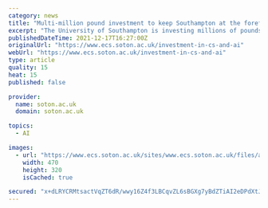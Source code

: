 ```yaml
---
category: news
title: "Multi-million pound investment to keep Southampton at the forefront of Computer Science and Artificial Intelligence"
excerpt: "The University of Southampton is investing millions of pounds in Computer Science and Artificial Intelligence (AI) to retain and enhance its international reputation for teaching and research. The ambitious expansion of staff and facilities is timed with the 75th anniversary of its renowned School of Electronics and Computer Science (ECS)."
publishedDateTime: 2021-12-17T16:27:00Z
originalUrl: "https://www.ecs.soton.ac.uk/investment-in-cs-and-ai"
webUrl: "https://www.ecs.soton.ac.uk/investment-in-cs-and-ai"
type: article
quality: 15
heat: 15
published: false

provider:
  name: soton.ac.uk
  domain: soton.ac.uk

topics:
  - AI

images:
  - url: "https://www.ecs.soton.ac.uk/sites/www.ecs.soton.ac.uk/files/announcement-page.jpg"
    width: 470
    height: 320
    isCached: true

secured: "x+dLRYCRMtsactVqZT6dR/wwy16Z4f3LBCqvZL6sBGXg7yBdZTiAI2eDPdXtJBYIRJ1NPl3X7KMXvLZYpDlH9QhruPw/xDYnffdnEIQTkg6H1i3CJUHRGaifAJIlHa+/3ZzvudVdMKbR5rMkCa8BdRzduUeI/Z/fN1R9KtXceo/re2dzdF1UPQNDtm9yzl1UHVP4ep6WIVC0tEXsU9dPNPcIaGl4VGY8Q9jU5dlgxwLduyXJkddrHJbIuwcdYx0B0Ne5XcyKKLc8em9BO/16L7PS/oJyPLNu3oHWZPXk0pEsqBPk1plFTrIhxdf7UIHdH5bxcGpBpqGdAOB6d0ws5jXDlQIlQdvzxDvjTTdIs0U=;aseJKZV8ooENpQYYDiWbxg=="
---
```


